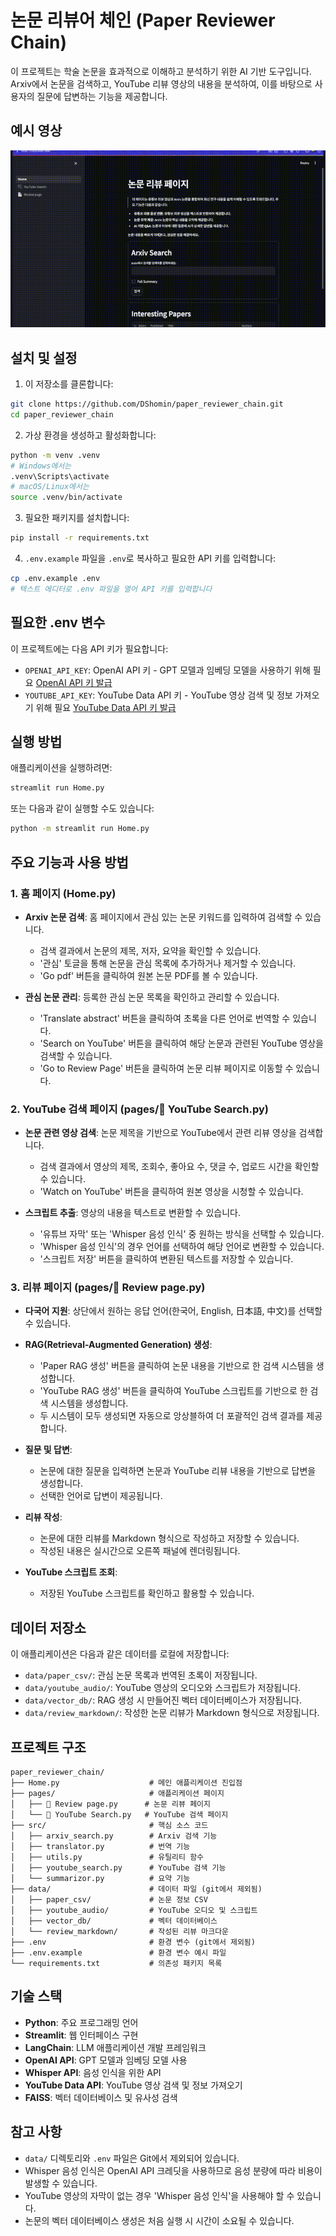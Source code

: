 # 논문 리뷰어 체인 (Paper Reviewer Chain)

이 프로젝트는 학술 논문을 효과적으로 이해하고 분석하기 위한 AI 기반 도구입니다. Arxiv에서 논문을 검색하고, YouTube 리뷰 영상의 내용을 분석하여, 이를 바탕으로 사용자의 질문에 답변하는 기능을 제공합니다.

## 예시 영상

![example_video](./asset/paper_reviewer.gif)

## 설치 및 설정

1. 이 저장소를 클론합니다:
```bash
git clone https://github.com/DShomin/paper_reviewer_chain.git
cd paper_reviewer_chain
```

2. 가상 환경을 생성하고 활성화합니다:
```bash
python -m venv .venv
# Windows에서는
.venv\Scripts\activate
# macOS/Linux에서는
source .venv/bin/activate
```

3. 필요한 패키지를 설치합니다:
```bash
pip install -r requirements.txt
```

4. `.env.example` 파일을 `.env`로 복사하고 필요한 API 키를 입력합니다:
```bash
cp .env.example .env
# 텍스트 에디터로 .env 파일을 열어 API 키를 입력합니다
```

## 필요한 .env 변수

이 프로젝트에는 다음 API 키가 필요합니다:

- `OPENAI_API_KEY`: OpenAI API 키 - GPT 모델과 임베딩 모델을 사용하기 위해 필요 [OpenAI API 키 발급](https://platform.openai.com/api-keys)
- `YOUTUBE_API_KEY`: YouTube Data API 키 - YouTube 영상 검색 및 정보 가져오기 위해 필요 [YouTube Data API 키 발급](https://console.cloud.google.com/)

## 실행 방법

애플리케이션을 실행하려면:

```bash
streamlit run Home.py
```

또는 다음과 같이 실행할 수도 있습니다:

```bash
python -m streamlit run Home.py
```

## 주요 기능과 사용 방법

### 1. 홈 페이지 (Home.py)

- **Arxiv 논문 검색**: 홈 페이지에서 관심 있는 논문 키워드를 입력하여 검색할 수 있습니다.
  - 검색 결과에서 논문의 제목, 저자, 요약을 확인할 수 있습니다.
  - '관심' 토글을 통해 논문을 관심 목록에 추가하거나 제거할 수 있습니다.
  - 'Go pdf' 버튼을 클릭하여 원본 논문 PDF를 볼 수 있습니다.

- **관심 논문 관리**: 등록한 관심 논문 목록을 확인하고 관리할 수 있습니다.
  - 'Translate abstract' 버튼을 클릭하여 초록을 다른 언어로 번역할 수 있습니다.
  - 'Search on YouTube' 버튼을 클릭하여 해당 논문과 관련된 YouTube 영상을 검색할 수 있습니다.
  - 'Go to Review Page' 버튼을 클릭하여 논문 리뷰 페이지로 이동할 수 있습니다.

### 2. YouTube 검색 페이지 (pages/🎥 YouTube Search.py)

- **논문 관련 영상 검색**: 논문 제목을 기반으로 YouTube에서 관련 리뷰 영상을 검색합니다.
  - 검색 결과에서 영상의 제목, 조회수, 좋아요 수, 댓글 수, 업로드 시간을 확인할 수 있습니다.
  - 'Watch on YouTube' 버튼을 클릭하여 원본 영상을 시청할 수 있습니다.

- **스크립트 추출**: 영상의 내용을 텍스트로 변환할 수 있습니다.
  - '유튜브 자막' 또는 'Whisper 음성 인식' 중 원하는 방식을 선택할 수 있습니다.
  - 'Whisper 음성 인식'의 경우 언어를 선택하여 해당 언어로 변환할 수 있습니다.
  - '스크립트 저장' 버튼을 클릭하여 변환된 텍스트를 저장할 수 있습니다.

### 3. 리뷰 페이지 (pages/📄 Review page.py)

- **다국어 지원**: 상단에서 원하는 응답 언어(한국어, English, 日本語, 中文)를 선택할 수 있습니다.

- **RAG(Retrieval-Augmented Generation) 생성**: 
  - 'Paper RAG 생성' 버튼을 클릭하여 논문 내용을 기반으로 한 검색 시스템을 생성합니다.
  - 'YouTube RAG 생성' 버튼을 클릭하여 YouTube 스크립트를 기반으로 한 검색 시스템을 생성합니다.
  - 두 시스템이 모두 생성되면 자동으로 앙상블하여 더 포괄적인 검색 결과를 제공합니다.

- **질문 및 답변**: 
  - 논문에 대한 질문을 입력하면 논문과 YouTube 리뷰 내용을 기반으로 답변을 생성합니다.
  - 선택한 언어로 답변이 제공됩니다.

- **리뷰 작성**: 
  - 논문에 대한 리뷰를 Markdown 형식으로 작성하고 저장할 수 있습니다.
  - 작성된 내용은 실시간으로 오른쪽 패널에 렌더링됩니다.

- **YouTube 스크립트 조회**: 
  - 저장된 YouTube 스크립트를 확인하고 활용할 수 있습니다.

## 데이터 저장소

이 애플리케이션은 다음과 같은 데이터를 로컬에 저장합니다:

- `data/paper_csv/`: 관심 논문 목록과 번역된 초록이 저장됩니다.
- `data/youtube_audio/`: YouTube 영상의 오디오와 스크립트가 저장됩니다.
- `data/vector_db/`: RAG 생성 시 만들어진 벡터 데이터베이스가 저장됩니다.
- `data/review_markdown/`: 작성한 논문 리뷰가 Markdown 형식으로 저장됩니다.

## 프로젝트 구조

```
paper_reviewer_chain/
├── Home.py                    # 메인 애플리케이션 진입점
├── pages/                     # 애플리케이션 페이지
│   ├── 📄 Review page.py      # 논문 리뷰 페이지
│   └── 🎥 YouTube Search.py   # YouTube 검색 페이지
├── src/                       # 핵심 소스 코드
│   ├── arxiv_search.py        # Arxiv 검색 기능
│   ├── translator.py          # 번역 기능
│   ├── utils.py               # 유틸리티 함수
│   ├── youtube_search.py      # YouTube 검색 기능
│   └── summarizor.py          # 요약 기능
├── data/                      # 데이터 파일 (git에서 제외됨)
│   ├── paper_csv/             # 논문 정보 CSV
│   ├── youtube_audio/         # YouTube 오디오 및 스크립트
│   ├── vector_db/             # 벡터 데이터베이스
│   └── review_markdown/       # 작성된 리뷰 마크다운
├── .env                       # 환경 변수 (git에서 제외됨)
├── .env.example               # 환경 변수 예시 파일
└── requirements.txt           # 의존성 패키지 목록
```

## 기술 스택

- **Python**: 주요 프로그래밍 언어
- **Streamlit**: 웹 인터페이스 구현
- **LangChain**: LLM 애플리케이션 개발 프레임워크
- **OpenAI API**: GPT 모델과 임베딩 모델 사용
- **Whisper API**: 음성 인식을 위한 API
- **YouTube Data API**: YouTube 영상 검색 및 정보 가져오기
- **FAISS**: 벡터 데이터베이스 및 유사성 검색

## 참고 사항

- `data/` 디렉토리와 `.env` 파일은 Git에서 제외되어 있습니다.
- Whisper 음성 인식은 OpenAI API 크레딧을 사용하므로 음성 분량에 따라 비용이 발생할 수 있습니다.
- YouTube 영상의 자막이 없는 경우 'Whisper 음성 인식'을 사용해야 할 수 있습니다.
- 논문의 벡터 데이터베이스 생성은 처음 실행 시 시간이 소요될 수 있습니다. 
